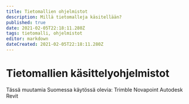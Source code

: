 ```yaml
---
title: Tietomallien ohjelmistot
description: Millä tietomalleja käsitellään?
published: true
date: 2021-02-05T22:18:11.280Z
tags: tietomalli, ohjelmistot
editor: markdown
dateCreated: 2021-02-05T22:18:11.280Z
---
```


# Tietomallien käsittelyohjelmistot

Tässä muutamia Suomessa käytössä olevia:
Trimble Novapoint
Autodesk Revit
